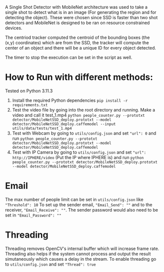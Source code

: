 A Single Shot Detector with MobileNet architecture was used to take a single shot to detect what is in an image (For generating the region and for detecting the object). These were chosen since SSD is faster than two shot detectors and MobileNet is designed to be ran on resource constrained devices.

The centriod tracker computed the centroid of the bounding boxes (the (x,y) coordinates) which are from the SSD, the tracker will compute the center of an object and there will be a unique ID for every object detected.

The timer to stop the execution can be set in the script as well.

# How to Run with different methods:
Tested on Python 3.11.3
1. Install the required Python dependencies
    ``` pip install -r requirements.txt ```
2. Test the video file by going into the root directory and running. Make a video and call it test_1.mp4
    ``` python people_counter.py --prototxt detector/MobileNetSSD_deploy.prototxt --model detector/MobileNetSSD_deploy.caffemodel --input utils/data/tests/test_1.mp4 ```
3. Test with Webcam by going to ```utils/config.json``` and set ```"url": 0``` and run
    ``` python people_counter.py --prototxt detector/MobileNetSSD_deploy.prototxt --model detector/MobileNetSSD_deploy.caffemodel ```
4. Test with IP Camera by going to ```utils/config.json``` and set ```"url": http://IPHERE/video``` (Put the IP where IPHERE is) and run
    ```python people_counter.py --prototxt detector/MobileNetSSD_deploy.prototxt --model detector/MobileNetSSD_deploy.caffemodel```

# Email
The max number of people limit  can be set in ```utils/config.json``` like ```"Threshold": 10```
To set up the sender email, ```"Email_Send": ""``` and to the receiver, ```"Email_Receive": ""```. The sender password would also need to be set in ```"Email_Password": ""```

# Threading
Threading removes OpenCV's internal buffer which will increase frame rate. Threading also helps if the system cannot process and output the result simutaneously which causes a delay in the stream. To enable threading go to ```utils/config.json``` and set ```"Thread": true```